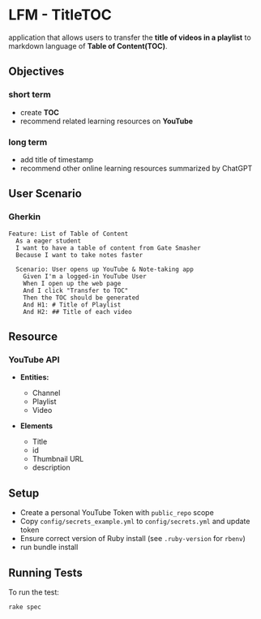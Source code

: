 # LFM - TitleTOC
application that allows users to transfer the **title of videos in a playlist** to markdown language of **Table of Content(TOC)**.

## Objectives
### short term
* create **TOC** 
* recommend related learning resources on **YouTube**

### long term 
* add title of timestamp 
* recommend other online learning resources summarized by ChatGPT 

## User Scenario
### Gherkin
```gherkin=
Feature: List of Table of Content
  As a eager student
  I want to have a table of content from Gate Smasher 
  Because I want to take notes faster

  Scenario: User opens up YouTube & Note-taking app 
    Given I'm a logged-in YouTube User
    When I open up the web page
    And I click "Transfer to TOC"
    Then the TOC should be generated 
    And H1: # Title of Playlist
    And H2: ## Title of each video
```

## Resource
### YouTube API 
* **Entities:**
    * Channel
    * Playlist
    * Video

* **Elements**
    * Title
    * id
    * Thumbnail URL
    * description

## Setup
* Create a personal YouTube Token with ```public_repo``` scope
* Copy ```config/secrets_example.yml``` to ```config/secrets.yml``` and update token 
* Ensure correct version of Ruby install (see ```.ruby-version``` for ```rbenv```)
* run bundle install

## Running Tests
To run the test: 
```
rake spec
```







